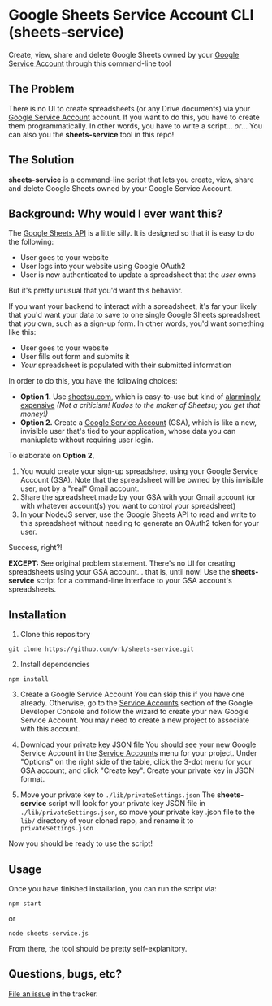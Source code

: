 # Google Sheets Service Account CLI (sheets-service)
Create, view, share and delete Google Sheets owned by your [Google Service Account](https://cloud.google.com/iam/docs/understanding-service-accounts) through this command-line tool

## The Problem
There is no UI to create spreadsheets (or any Drive documents) via your [Google Service Account](https://cloud.google.com/iam/docs/understanding-service-accounts) account. If you want to do this, you have to create them programmatically. In other words, you have to write a script... *or*... You can also you the **sheets-service** tool in this repo!

## The Solution
**sheets-service** is a command-line script that lets you create, view, share and delete Google Sheets owned by your Google Service Account.

## Background: Why would I ever want this?
The [Google Sheets API](https://developers.google.com/sheets/api/reference/rest/) is a little silly. It is designed so that it is easy to do the following:
- User goes to your website
- User logs into your website using Google OAuth2
- User is now authenticated to update  a spreadsheet that the *user* owns

But it's pretty unusual that you'd want this behavior.

If you want your backend to interact with a spreadsheet, it's far your likely that you'd want your data to save to one single Google Sheets spreadsheet that *you* own, such as a sign-up form. In other words, you'd want something like this:
- User goes to your website
- User fills out form and submits it
- *Your* spreadsheet is populated with their submitted information

In order to do this, you have the following choices:
- **Option 1.** Use [sheetsu.com](http://sheetsu.com), which is easy-to-use but kind of [alarmingly expensive](https://sheetsu.com/pricing) *(Not a criticism! Kudos to the maker of Sheetsu; you get that money!)*
- **Option 2.** Create a [Google Service Account](https://developers.google.com/identity/protocols/OAuth2ServiceAccount) (GSA), which is like a new, invisible user that's tied to your application, whose data you can maniuplate without requiring user login.

To elaborate on **Option 2**, 
1. You would create your sign-up spreadsheet using your Google Service Account (GSA). Note that the spreadsheet will be owned by this invisible user, not by a "real" Gmail account.
2. Share the spreadsheet made by your GSA with your Gmail account (or with whatever account(s) you want to control your spreadsheet)
3. In your NodeJS server, use the Google Sheets API to read and write to this spreadsheet without needing to generate an OAuth2 token for your user.

Success, right?!

**EXCEPT:** See original problem statement. There's no UI for creating spreadsheets using your GSA account... that is, until now! Use the **sheets-service** script for a command-line interface to your GSA account's spreadsheets.

## Installation

1. Clone this repository
```
git clone https://github.com/vrk/sheets-service.git
```

2. Install dependencies
```
npm install
```

3. Create a Google Service Account
You can skip this if you have one already. Otherwise, go to the [Service Accounts](https://console.cloud.google.com/iam-admin/serviceaccounts/serviceaccounts-zero) section of the Google Developer Console and follow the wizard to create your new Google Service Account. You may need to create a new project to associate with this account.

4. Download your private key JSON file
You should see your new Google Service Account in the [Service Accounts](https://console.cloud.google.com/iam-admin/serviceaccounts/serviceaccounts-zero) menu for your project. Under "Options" on the right side of the table, click the 3-dot menu for your GSA account, and click "Create key". Create your private key in JSON format.

5. Move your private key to `./lib/privateSettings.json`
The **sheets-service** script will look for your private key JSON file in `./lib/privateSettings.json`, so move your private key .json file to the `lib/` directory of your cloned repo, and rename it to `privateSettings.json`

Now you should be ready to use the script!

## Usage
Once you have finished installation, you can run the script via:
```
npm start
```

or

```
node sheets-service.js
```

From there, the tool should be pretty self-explanitory.

## Questions, bugs, etc?
[File an issue](https://github.com/vrk/sheets-service/issues) in the tracker. 
